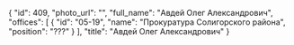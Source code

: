 {
    "id": 409,
    "photo_url": "",
    "full_name": "Авдей Олег Александрович",
    "offices": [
        {
            "id": "05-19",
            "name": "Прокуратура Солигорского района",
            "position": "???"
        }
    ],
    "title": "Авдей Олег Александрович"
}